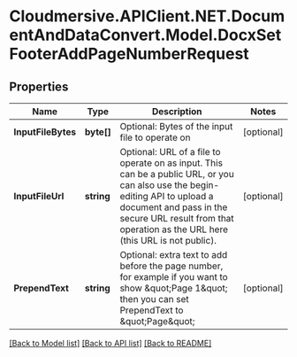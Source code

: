 # Cloudmersive.APIClient.NET.DocumentAndDataConvert.Model.DocxSetFooterAddPageNumberRequest
## Properties

Name | Type | Description | Notes
------------ | ------------- | ------------- | -------------
**InputFileBytes** | **byte[]** | Optional: Bytes of the input file to operate on | [optional] 
**InputFileUrl** | **string** | Optional: URL of a file to operate on as input.  This can be a public URL, or you can also use the begin-editing API to upload a document and pass in the secure URL result from that operation as the URL here (this URL is not public). | [optional] 
**PrependText** | **string** | Optional: extra text to add before the page number, for example if you want to show \&quot;Page 1\&quot; then you can set PrependText to \&quot;Page\&quot; | [optional] 

[[Back to Model list]](../README.md#documentation-for-models) [[Back to API list]](../README.md#documentation-for-api-endpoints) [[Back to README]](../README.md)

